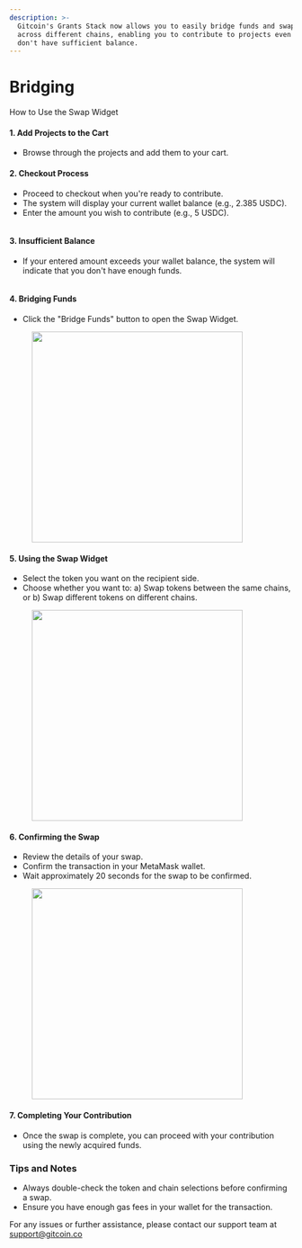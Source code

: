 ```yaml
---
description: >-
  Gitcoin's Grants Stack now allows you to easily bridge funds and swap tokens
  across different chains, enabling you to contribute to projects even when you
  don't have sufficient balance.
---
```


# Bridging

How to Use the Swap Widget

#### 1. Add Projects to the Cart

* Browse through the projects and add them to your cart.

#### 2. Checkout Process

* Proceed to checkout when you're ready to contribute.
* The system will display your current wallet balance (e.g., 2.385 USDC).
* Enter the amount you wish to contribute (e.g., 5 USDC).

<figure><img src="https://lh7-rt.googleusercontent.com/docsz/AD_4nXf0IgHZBjYiW9mNPnqn7_hZjgBbhT9K9PrR3r_s-hleymlTrMJjafr0B7u99OMfxU_aWe8CfyQn0LfuZI1BY8WFgJH9U2WCKik7RGOhsGfIgjPrKPZcx4KIyN0MLPPYGhSGw50dRQ-XZ5zg9Bi1LXuoHTE?key=ygwFTtXIuzZ0wMmIjUhgVQ" alt=""><figcaption></figcaption></figure>

#### 3. Insufficient Balance

* If your entered amount exceeds your wallet balance, the system will indicate that you don't have enough funds.

<figure><img src="https://lh7-rt.googleusercontent.com/docsz/AD_4nXc6wY1uPxBvfC0MCHAY4-eyko3AyluYXTegxAXD8l6Au2IkXKz2dJ9ZvY0ShxS57IZaIAUeVkVAmB8PURjtqU2rVkSvNS--3rQzjJr15-KKNzQl6F-Ky_4gxGKuM9ymYGa-dLwGf-sgTdetVvo0U-24qQis?key=ygwFTtXIuzZ0wMmIjUhgVQ" alt=""><figcaption></figcaption></figure>

#### 4. Bridging Funds

* Click the "Bridge Funds" button to open the Swap Widget.

<figure><img src="https://lh7-rt.googleusercontent.com/docsz/AD_4nXeflQSxWZjIFXT0kMGMFU_Eq0H7NXS3zazjzgjgBuNEGtfiDUVoDhI-Le65dyIvaj-tzZ1LfTMc01D-8bYRyJcOyrfjyOIt2Dj622Zfs_k_3t6CHFep1-tHa8rFThELI8g3lAZlKvoJpV8g1nWsmIO2CLoy?key=ygwFTtXIuzZ0wMmIjUhgVQ" alt="" width="375"><figcaption></figcaption></figure>

#### 5. Using the Swap Widget

* Select the token you want on the recipient side.
* Choose whether you want to: a) Swap tokens between the same chains, or b) Swap different tokens on different chains.

<figure><img src="https://lh7-rt.googleusercontent.com/docsz/AD_4nXfCK3F8_yQ7fO_hPeAQLGDD51lHdGpeXO2DN-qBEeMZWq5u7DolrAUMvPbDlgV_nEyd0WDgJYD-tj7Vvxdh3Q9AQDffz_Q2h_BtHSs58qc7Ps_S_IIG6ENz9oyXwKLT6vUVtM24Z0RDTVSoz3W6QPG0EQ0?key=ygwFTtXIuzZ0wMmIjUhgVQ" alt="" width="375"><figcaption></figcaption></figure>

#### 6. Confirming the Swap

* Review the details of your swap.
* Confirm the transaction in your MetaMask wallet.
* Wait approximately 20 seconds for the swap to be confirmed.

<figure><img src="https://lh7-rt.googleusercontent.com/docsz/AD_4nXdz8mTGiwgSK7HUQtFZohSwOdvcqe-YqrZ3vMbmzx6WQZxyw4q6Hc1KHmXkFIYkhEiqPLxESgXe1mkKYA6OfnrFKVSBBUoKQyLC5lHfpCx3dzw28HSa4QAAewexPldbR12934LNF5Y8KM_rKgl1UI0uojSi?key=ygwFTtXIuzZ0wMmIjUhgVQ" alt="" width="375"><figcaption></figcaption></figure>

#### 7. Completing Your Contribution

* Once the swap is complete, you can proceed with your contribution using the newly acquired funds.

### Tips and Notes

* Always double-check the token and chain selections before confirming a swap.
* Ensure you have enough gas fees in your wallet for the transaction.

For any issues or further assistance, please contact our support team at support@gitcoin.co

